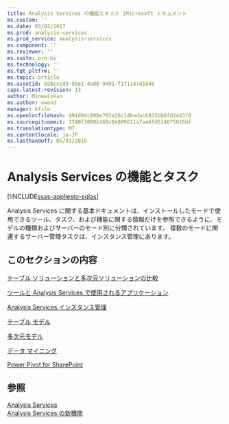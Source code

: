 ```yaml
---
title: Analysis Services の機能とタスク |Microsoft ドキュメント
ms.custom: ''
ms.date: 03/02/2017
ms.prod: analysis-services
ms.prod_service: analysis-services
ms.component: ''
ms.reviewer: ''
ms.suite: pro-bi
ms.technology: ''
ms.tgt_pltfrm: ''
ms.topic: article
ms.assetid: 02bcccd0-99e1-4a08-9401-f1f1147d184b
caps.latest.revision: 13
author: Minewiskan
ms.author: owend
manager: kfile
ms.openlocfilehash: 491d9dc898e792e26c14badac6925bb8fd2443f8
ms.sourcegitcommit: 1740f3090b168c0e809611a7aa6fd514075616bf
ms.translationtype: MT
ms.contentlocale: ja-JP
ms.lasthandoff: 05/03/2018
---
```

# <a name="analysis-services-features-and-tasks"></a>Analysis Services の機能とタスク
[!INCLUDE[ssas-appliesto-sqlas](../includes/ssas-appliesto-sqlas.md)]

  Analysis Services に関する基本ドキュメントは、インストールしたモードで使用できるツール、タスク、および機能に関する情報だけを参照できるように、モデルの種類およびサーバーのモード別に分類されています。 複数のモードに関連するサーバー管理タスクは、インスタンス管理にあります。  
  
## <a name="in-this-section"></a>このセクションの内容  
 [テーブル ソリューションと多次元ソリューションの比較 ](../analysis-services/comparing-tabular-and-multidimensional-solutions-ssas.md)  
  
 [ツールと Analysis Services で使用されるアプリケーション](../analysis-services/tools-and-applications-used-in-analysis-services.md)  
  
 [Analysis Services インスタンス管理](../analysis-services/instances/analysis-services-instance-management.md)  
  
[テーブル モデル](../analysis-services/tabular-models/tabular-models-ssas.md) 

[多次元モデル](../analysis-services/multidimensional-models/multidimensional-models-ssas.md)
  
 [データ マイニング ](../analysis-services/data-mining/data-mining-ssas.md)  
  
 [Power Pivot for SharePoint ](../analysis-services/power-pivot-sharepoint/power-pivot-for-sharepoint-ssas.md)  
  
## <a name="see-also"></a>参照  
 [Analysis Services](../analysis-services/analysis-services.md)   
 [Analysis Services の新機能](../analysis-services/what-s-new-in-analysis-services.md)  
  
  
